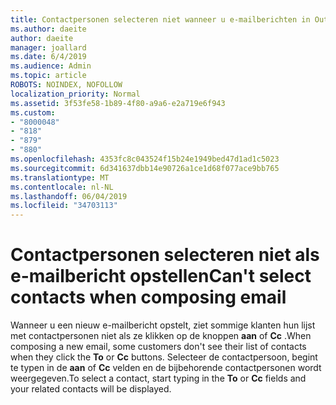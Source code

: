 ```yaml
---
title: Contactpersonen selecteren niet wanneer u e-mailberichten in Outlook.com
ms.author: daeite
author: daeite
manager: joallard
ms.date: 6/4/2019
ms.audience: Admin
ms.topic: article
ROBOTS: NOINDEX, NOFOLLOW
localization_priority: Normal
ms.assetid: 3f53fe58-1b89-4f80-a9a6-e2a719e6f943
ms.custom:
- "8000048"
- "818"
- "879"
- "880"
ms.openlocfilehash: 4353fc8c043524f15b24e1949bed47d1ad1c5023
ms.sourcegitcommit: 6d341637dbb14e90726a1ce1d68f077ace9bb765
ms.translationtype: MT
ms.contentlocale: nl-NL
ms.lasthandoff: 06/04/2019
ms.locfileid: "34703113"
---
```

# <a name="cant-select-contacts-when-composing-email"></a><span data-ttu-id="d3ba1-102">Contactpersonen selecteren niet als e-mailbericht opstellen</span><span class="sxs-lookup"><span data-stu-id="d3ba1-102">Can't select contacts when composing email</span></span>

<span data-ttu-id="d3ba1-103">Wanneer u een nieuw e-mailbericht opstelt, ziet sommige klanten hun lijst met contactpersonen niet als ze klikken op de knoppen **aan** of **Cc** .</span><span class="sxs-lookup"><span data-stu-id="d3ba1-103">When composing a new email, some customers don't see their list of contacts when they click the **To** or **Cc** buttons.</span></span> <span data-ttu-id="d3ba1-104">Selecteer de contactpersoon, begint te typen in de **aan** of **Cc** velden en de bijbehorende contactpersonen wordt weergegeven.</span><span class="sxs-lookup"><span data-stu-id="d3ba1-104">To select a contact, start typing in the **To** or **Cc** fields and your related contacts will be displayed.</span></span>
